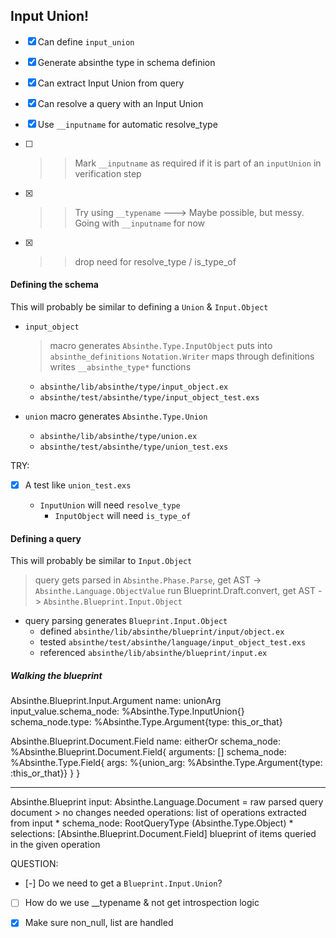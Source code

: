 
## Input Union!

* [x] Can define `input_union`
* [x] Generate absinthe type in schema definion
* [x] Can extract Input Union from query
* [x] Can resolve a query with an Input Union
* [x] Use `__inputname` for automatic resolve_type
* [ ] >> Mark `__inputname` as required if it is part of an `inputUnion` in verification step
* [x] >> Try using `__typename` ---> Maybe possible, but messy. Going with `__inputname` for now
* [x] >> drop need for resolve_type / is_type_of


#### Defining the schema

This will probably be similar to defining a `Union` & `Input.Object`

* `input_object`
  > macro generates `Absinthe.Type.InputObject`
  > puts into `absinthe_definitions`
  > `Notation.Writer` maps through definitions writes `__absinthe_type*` functions

  - `absinthe/lib/absinthe/type/input_object.ex`
  - `absinthe/test/absinthe/type/input_object_test.exs`

* `union` macro generates `Absinthe.Type.Union`
  - `absinthe/lib/absinthe/type/union.ex`
  - `absinthe/test/absinthe/type/union_test.exs`

TRY:

* [x] A test like `union_test.exs`

  - `InputUnion` will need `resolve_type`
    - `InputObject` will need `is_type_of`


#### Defining a query

This will probably be similar to `Input.Object`

> query gets parsed in `Absinthe.Phase.Parse`, get AST
  -> `Absinthe.Language.ObjectValue`
> run Blueprint.Draft.convert, get AST
  -> `Absinthe.Blueprint.Input.Object`

* query parsing generates `Blueprint.Input.Object`
  - defined `absinthe/lib/absinthe/blueprint/input/object.ex`
  - tested `absinthe/test/absinthe/language/input_object_test.exs`
  - referenced `absinthe/lib/absinthe/blueprint/input.ex`


##### Walking the blueprint


Absinthe.Blueprint.Input.Argument
  name: unionArg
  input_value.schema_node: %Absinthe.Type.InputUnion{}
  schema_node.type: %Absinthe.Type.Argument{type: this_or_that}

Absinthe.Blueprint.Document.Field
  name: eitherOr
  schema_node: %Absinthe.Blueprint.Document.Field{
                  arguments: []
                  schema_node: %Absinthe.Type.Field{
                    args: %{union_arg: %Absinthe.Type.Argument{type: :this_or_that}}
                  }
                }

------

Absinthe.Blueprint
  input: Absinthe.Language.Document
    = raw parsed query document
    > no changes needed
  operations: list of operations extracted from input
    * schema_node:
        RootQueryType (Absinthe.Type.Object)
    * selections:
        [Absinthe.Blueprint.Document.Field]
        blueprint of items queried in the given operation




QUESTION:

* [-] Do we need to get a `Blueprint.Input.Union`?
* [ ] How do we use __typename & not get introspection logic
* [x] Make sure non_null, list are handled


